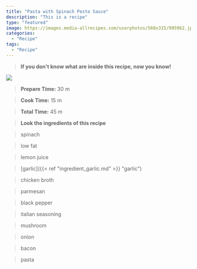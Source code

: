 ```yaml
---
title: "Pasta with Spinach Pesto Sauce"
description: "This is a recipe"
type: "featured"
image: https://images.media-allrecipes.com/userphotos/560x315/995962.jpg
categories: 
  - "Recipe"
tags: 
  - "Recipe"
---
```



>**If you don't know what are inside this recipe, now you know!**

![](../images/Recipes-Banner.jpg)
> **Prepare Time:** 30 m


> **Cook Time:** 15 m


> **Total Time:** 45 m

> **Look the ingredients of this recipe**

> spinach

> low fat

> lemon juice

> [garlic]({{< ref "ingredient_garlic.md" >}} "garlic")

> chicken broth

> parmesan

> black pepper

> italian seasoning

> mushroom

> onion

> bacon

> pasta

